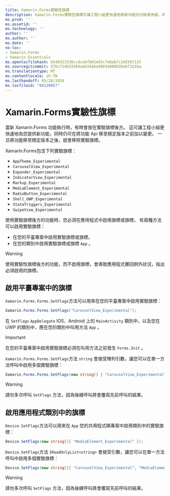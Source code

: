 ```yaml
---
title: Xamarin.Forms實驗性旗標
description: Xamarin.Forms實驗性旗標可讓工程小組更快速地將新功能交付給使用者，同時仍然能夠在移到穩定版本之前變更功能 Api。
ms.prod: ''
ms.assetid: ''
ms.technology: ''
author: ''
ms.author: ''
ms.date: ''
no-loc:
- Xamarin.Forms
- Xamarin.Essentials
ms.openlocfilehash: b548323330ccdce6fb01e83c7e8ab7c2d5307125
ms.sourcegitcommit: 57bc714633364aeb34aba9803e88802bebf321ba
ms.translationtype: MT
ms.contentlocale: zh-TW
ms.lasthandoff: 05/28/2020
ms.locfileid: "84139057"
---
```

# <a name="xamarinforms-experimental-flags"></a>Xamarin.Forms實驗性旗標

當新 Xamarin.Forms 功能執行時，有時會放在實驗旗標後方。 這可讓工程小組更快速地為您提供新功能，同時仍可在將功能 Api 移至穩定版本之前加以變更。 一旦將功能移至穩定版本之後，就會移除實驗旗標。

Xamarin.Forms包含下列實驗旗標：

- `AppTheme_Experimental`
- `CarouselView_Experimental`
- `Expander_Experimental`
- `IndicatorView_Experimental`
- `Markup_Experimental`
- `MediaElement_Experimental`
- `RadioButton_Experimental`
- `Shell_UWP_Experimental`
- `StateTriggers_Experimental`
- `SwipeView_Experimental`

使用實驗旗標後方的功能時，您必須在應用程式中啟用旗標或旗標。 有兩種方法可以啟用實驗旗標：

- 在您的平臺專案中啟用實驗旗標或旗標。
- 在您的類別中啟用實驗旗標或旗標 `App` 。

> [!WARNING]
> 使用實驗性旗標後方的功能，而不啟用旗標，會導致應用程式擲回例外狀況，指出必須啟用的旗標。

## <a name="enable-flags-in-platform-projects"></a>啟用平臺專案中的旗標

`Xamarin.Forms.Forms.SetFlags`方法可以用來在您的平臺專案中啟用實驗旗標：

```csharp
Xamarin.Forms.Forms.SetFlags("CarouselView_Experimental");
```

在 `SetFlags` `AppDelegate` IOS、Android 上的 `MainActivity` 類別中，以及您在 UWP 的類別中，應在您的類別中叫用方法 `App` 。

> [!IMPORTANT]
> 在您的平臺專案中啟用實驗旗標必須在叫用方法之前發生 `Forms.Init` 。

`Xamarin.Forms.Forms.SetFlags`方法 `string` 會接受陣列引數，讓您可以在單一方法呼叫中啟用多個實驗旗標：

```csharp
Xamarin.Forms.Forms.SetFlags(new string[] { "CarouselView_Experimental", "IndicatorView_Experimental", "SwipeView_Experimental" });
```

> [!WARNING]
> 請勿多次呼叫 `SetFlags` 方法，因為後續呼叫將會覆寫先前呼叫的結果。

## <a name="enable-flags-in-your-app-class"></a>啟用應用程式類別中的旗標

`Device.SetFlags`方法可以用來在 `App` 您的共用程式碼專案中啟用類別中的實驗旗標：

```csharp
Device.SetFlags(new string[]{ "MediaElement_Experimental" });
```

`Device.SetFlags`方法 `IReadOnlyList<string>` 會接受引數，讓您可以在單一方法呼叫中啟用多個實驗旗標：

```csharp
Device.SetFlags(new string[]{ "CarouselView_Experimental", "MediaElement_Experimental", "SwipeView_Experimental" });
```

> [!WARNING]
> 請勿多次呼叫 `SetFlags` 方法，因為後續呼叫將會覆寫先前呼叫的結果。
